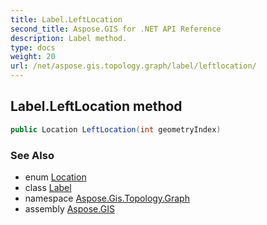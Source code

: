 ```yaml
---
title: Label.LeftLocation
second_title: Aspose.GIS for .NET API Reference
description: Label method. 
type: docs
weight: 20
url: /net/aspose.gis.topology.graph/label/leftlocation/
---
```

## Label.LeftLocation method

```csharp
public Location LeftLocation(int geometryIndex)
```

### See Also

* enum [Location](../../../aspose.gis.topology/location/)
* class [Label](../)
* namespace [Aspose.Gis.Topology.Graph](../../label/)
* assembly [Aspose.GIS](../../../)


